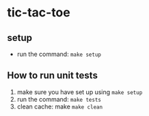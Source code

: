 # tic-tac-toe

## setup
- run the command: `make setup`

## How to run unit tests
1. make sure you have set up using `make setup`
2. run the command: `make tests`
3. clean cache: make `make clean`